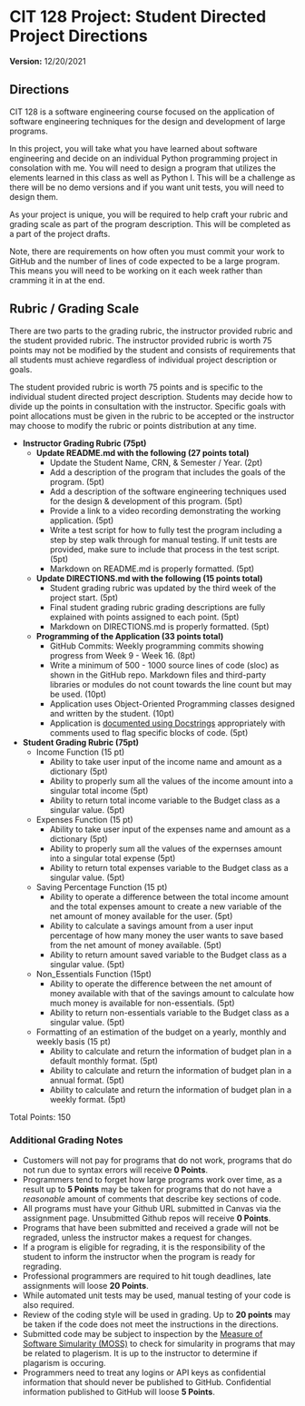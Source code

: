 # CIT 128 Project: Student Directed Project Directions

**Version:** 12/20/2021

## Directions

CIT 128 is a software engineering course focused on the application of software engineering techniques for the design and development of large programs.

In this project, you will take what you have learned about software engineering and decide on an individual Python programming project in consolation with me. You will need to design a program that utilizes the elements learned in this class as well as Python I. This will be a challenge as there will be no demo versions and if you want unit tests, you will need to design them.

As your project is unique, you will be required to help craft your rubric and grading scale as part of the program description. This will be completed as a part of the project drafts.

Note, there are requirements on how often you must commit your work to GitHub and the number of lines of code expected to be a large program. This means you will need to be working on it each week rather than cramming it in at the end.

## Rubric / Grading Scale

There are two parts to the grading rubric, the instructor provided rubric and the student provided rubric. The instructor provided rubric is worth 75 points may not be modified by the student and consists of requirements that all students must achieve regardless of individual project description or goals. 

The student provided rubric is worth 75 points and is specific to the individual student directed project description. Students may decide how to divide up the points in consultation with the instructor. Specific goals with point allocations must be given in the rubric to be accepted or the instructor may choose to modify the rubric or points distribution at any time.

* **Instructor Grading Rubric (75pt)**
  * **Update README.md with the following (27 points total)**
    * Update the Student Name, CRN, & Semester / Year. (2pt)
    * Add a description of the program that includes the goals of the program. (5pt)
    * Add a description of the software engineering techniques used for the design & development of this program. (5pt)
    * Provide a link to a video recording demonstrating the working application. (5pt)
    * Write a test script for how to fully test the program including a step by step walk through for manual testing. If unit tests are provided, make sure to include that process in the test script. (5pt)
    * Markdown on README.md is properly formatted. (5pt)
  * **Update DIRECTIONS.md with the following (15 points total)**
    * Student grading rubric was updated by the third week of the project start. (5pt)
    * Final student grading rubric grading descriptions are fully explained with points assigned to each point. (5pt)
    * Markdown on DIRECTIONS.md is properly formatted. (5pt)
  * **Programming of the Application (33 points total)**
    * GitHub Commits: Weekly programming commits showing progress from Week 9 - Week 16. (8pt)
    * Write a minimum of 500 - 1000 source lines of code (sloc) as shown in the GitHub repo. Markdown files and third-party libraries or modules do not count towards the line count but may be used. (10pt)
    * Application uses Object-Oriented Programming classes designed and written by the student. (10pt)
    * Application is [documented using Docstrings](https://realpython.com/documenting-python-code/) appropriately with comments used to flag specific blocks of code. (5pt)
* **Student Grading Rubric (75pt)**
  * Income Function (15 pt)
     * Ability to take user input of the income name and amount as a dictionary (5pt)
     * Ability to properly sum all the values of the income amount into a singular total income (5pt)
     * Ability to return total income variable to the Budget class as a singular value. (5pt)
  * Expenses Function (15 pt)
     * Ability to take user input of the expenses name and amount as a dictionary (5pt)
     * Ability to properly sum all the values of the expernses amount into a singular total expense (5pt)
     * Ability to return total expenses variable to the Budget class as a singular value. (5pt)
  * Saving Percentage Function (15 pt)
     * Ability to operate a difference between the total income amount and the total expenses amount to create a new variable of the net amount of money available for        the user. (5pt)
     * Ability to calculate a savings amount from a user input percentage of how many money the user wants to save based from the net amount of money available. (5pt)
     * Ability to return amount saved variable to the Budget class as a singular value. (5pt)
  * Non_Essentials Function (15pt)
     * Ability to operate the difference between the net amount of money available with that of the savings amount to calculate how much money is available for                non-essentials. (5pt)
     * Ability to return non-essentials variable to the Budget class as a singular value. (5pt)
  * Formatting of an estimation of the budget on a yearly, monthly and weekly basis (15 pt)
     * Ability to calculate and return the information of budget plan in a default monthly format. (5pt)
     * Ability to calculate and return the information of budget plan in a annual format. (5pt)
     * Ability to calculate and return the information of budget plan in a weekly format. (5pt)

Total Points: 150

### Additional Grading Notes

* Customers will not pay for programs that do not work, programs that do not run due to syntax errors will receive __0 Points__.
* Programmers tend to forget how large programs work over time, as a result up to __5 Points__ may be taken for programs that do not have a _reasonable_ amount of comments that describe key sections of code.
* All programs must have your Github URL submitted in Canvas via the assignment page. Unsubmitted Github repos will receive __0 Points__.
* Programs that have been submitted and received a grade will not be regraded, unless the instructor makes a request for changes.
* If a program is eligible for regrading, it is the responsibility of the student to inform the instructor when the program is ready for regrading.
* Professional programmers are required to hit tough deadlines, late assignments will loose __20 Points__.
* While automated unit tests may be used, manual testing of your code is also required. 
* Review of the coding style will be used in grading. Up to __20 points__ may be taken if the code does not meet the instructions in the directions.
* Submitted code may be subject to inspection by the [Measure of Software Simularity (MOSS)](https://theory.stanford.edu/~aiken/moss/) to check for simularity in programs that may be related to plagerism. It is up to the instructor to determine if plagarism is occuring.
* Programmers need to treat any logins or API keys as confidential information that should never be published to GitHub. Confidential information published to GitHub will loose __5 Points__.

